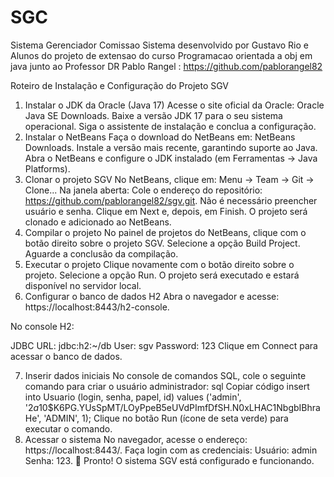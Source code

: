 # SGC
Sistema Gerenciador Comissao
Sistema desenvolvido por Gustavo Rio e Alunos do projeto de extensao do curso Programacao orientada a obj em java junto ao Professor DR Pablo Rangel : https://github.com/pablorangel82

Roteiro de Instalação e Configuração do Projeto SGV
1. Instalar o JDK da Oracle (Java 17)
Acesse o site oficial da Oracle: Oracle Java SE Downloads.
Baixe a versão JDK 17 para o seu sistema operacional.
Siga o assistente de instalação e conclua a configuração.
2. Instalar o NetBeans
Faça o download do NetBeans em: NetBeans Downloads.
Instale a versão mais recente, garantindo suporte ao Java.
Abra o NetBeans e configure o JDK instalado (em Ferramentas -> Java Platforms).
3. Clonar o projeto SGV
No NetBeans, clique em:
Menu -> Team -> Git -> Clone...
Na janela aberta:
Cole o endereço do repositório:
https://github.com/pablorangel82/sgv.git.
Não é necessário preencher usuário e senha.
Clique em Next e, depois, em Finish.
O projeto será clonado e adicionado ao NetBeans.
4. Compilar o projeto
No painel de projetos do NetBeans, clique com o botão direito sobre o projeto SGV.
Selecione a opção Build Project.
Aguarde a conclusão da compilação.
5. Executar o projeto
Clique novamente com o botão direito sobre o projeto.
Selecione a opção Run.
O projeto será executado e estará disponível no servidor local.
6. Configurar o banco de dados H2
Abra o navegador e acesse:
https://localhost:8443/h2-console.

No console H2:

JDBC URL: jdbc:h2:~/db
User: sgv
Password: 123
Clique em Connect para acessar o banco de dados.

7. Inserir dados iniciais
No console de comandos SQL, cole o seguinte comando para criar o usuário administrador:
sql
Copiar código
insert into Usuario (login, senha, papel, id) values
('admin', '$2a$10$K6PG.YUsSpMT/LOyPpeB5eUVdPImfDfSH.N0xLHAC1NbgbIBhraHe', 'ADMIN', 1);
Clique no botão Run (ícone de seta verde) para executar o comando.
8. Acessar o sistema
No navegador, acesse o endereço:
https://localhost:8443/.
Faça login com as credenciais:
Usuário: admin
Senha: 123.
🎉 Pronto! O sistema SGV está configurado e funcionando.
